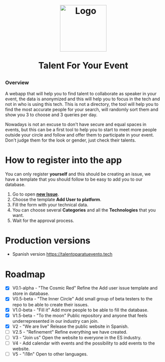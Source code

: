 <a id="logos" class="anchor" aria-hidden="true" href="#logos"></a><br/>

<h1 align="center">
  <a href="https://raw.githubusercontent.com/CKGrafico/talentforyourevent/main/branding/logo.png"><img src="https://i.imgur.com/eJpPeOB.png"  width="150" alt="Logo"></a>
    <p align="center">Talent For Your Event</p>
</h1>

### Overview

A webapp that will help you to find talent to collaborate as speaker in your event, the data is anonymized and this will help you to focus in the tech and not in who is using this tech. This is not a directory, the tool will help you to find the most accurate people for your search, will randomly sort them and show you 3 to choose and 3 queries per day.

Nowadays is not an excuse to don't have secure and equal spaces in events, but this can be a first tool to help you to start to meet more people outside your circle and follow and offer them to participate in your event. Don't judge them for the look or gender, just check their talents.

# How to register into the app

You can only register **yourself** and this should be creating an issue, we have a template that you should follow to be easy to add you to our database.

1. Go to open [**new Issue**](https://github.com/CKGrafico/talentforyourevent/issues/new/choose).
1. Choose the template **Add User to platform**.
1. Fill the form with your technical data.
1. You can choose several **Categories** and all the **Technologies** that you want.
1. Wait for the approval process.

# Production versions

- Spanish version https://talentoparatuevento.tech

# Roadmap

- [x] V0.1-alpha - "The Cosmic Red" Refine the Add user issue template and store in database.
- [x] V0.5-beta - "The Inner Circle" Add small group of beta testers to the repo to be able to create their issues.
- [x] V1.0-beta - "Fill it" Add more people to be able to fill the database.
- [x] V1.5-beta - "To the moon" Public repository and anyone that feels underrepresented in our industry can join.
- [x] V2 - "We are live" Release the public website in Spanish.
- [ ] V2.5 - "Refinement" Refine everything we have created.
- [ ] V3 - "Join us" Open the website to everyone in the ES industry.
- [ ] V4 - Add calendar with events and the possibility to add events to the website.
- [ ] V5 - "i18n" Open to other languages.
